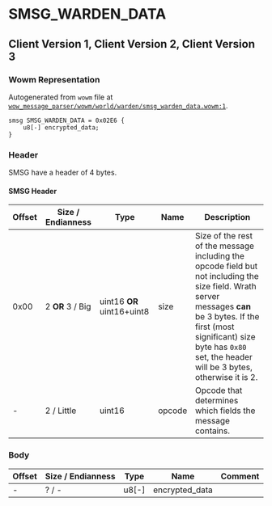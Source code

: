 # SMSG_WARDEN_DATA

## Client Version 1, Client Version 2, Client Version 3

### Wowm Representation

Autogenerated from `wowm` file at [`wow_message_parser/wowm/world/warden/smsg_warden_data.wowm:1`](https://github.com/gtker/wow_messages/tree/main/wow_message_parser/wowm/world/warden/smsg_warden_data.wowm#L1).
```rust,ignore
smsg SMSG_WARDEN_DATA = 0x02E6 {
    u8[-] encrypted_data;
}
```
### Header

SMSG have a header of 4 bytes.

#### SMSG Header

| Offset | Size / Endianness | Type   | Name   | Description |
| ------ | ----------------- | ------ | ------ | ----------- |
| 0x00   | 2 **OR** 3 / Big           | uint16 **OR** uint16+uint8 | size | Size of the rest of the message including the opcode field but not including the size field. Wrath server messages **can** be 3 bytes. If the first (most significant) size byte has `0x80` set, the header will be 3 bytes, otherwise it is 2.|
| -      | 2 / Little| uint16 | opcode | Opcode that determines which fields the message contains. |

### Body

| Offset | Size / Endianness | Type | Name | Comment |
| ------ | ----------------- | ---- | ---- | ------- |
| - | ? / - | u8[-] | encrypted_data |  |

